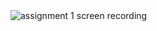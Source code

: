 <img src="https://github.com/terryps/CS193p/assets/46099019/a2775b02-4a5b-4001-8275-7106ae4e1945" alt="assignment 1 screen recording">
